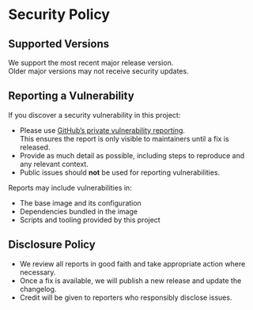 # Security Policy

## Supported Versions

We support the most recent major release version.  
Older major versions may not receive security updates.

## Reporting a Vulnerability

If you discover a security vulnerability in this project:

- Please use [GitHub’s private vulnerability reporting](../../security/advisories/new).  
  This ensures the report is only visible to maintainers until a fix is released.
- Provide as much detail as possible, including steps to reproduce and any relevant context.
- Public issues should **not** be used for reporting vulnerabilities.

Reports may include vulnerabilities in:

- The base image and its configuration
- Dependencies bundled in the image
- Scripts and tooling provided by this project

## Disclosure Policy

- We review all reports in good faith and take appropriate action where necessary.  
- Once a fix is available, we will publish a new release and update the changelog.  
- Credit will be given to reporters who responsibly disclose issues.
